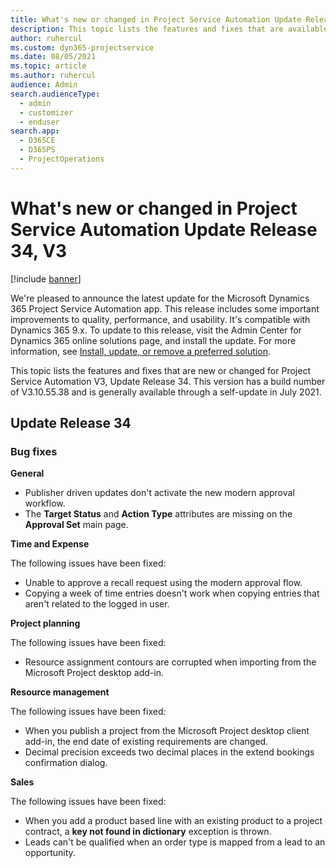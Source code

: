 ```yaml
---
title: What's new or changed in Project Service Automation Update Release 34, V3
description: This topic lists the features and fixes that are available in Project Service Automation Update Release 34, V3.
author: ruhercul
ms.custom: dyn365-projectservice
ms.date: 08/05/2021
ms.topic: article
ms.author: ruhercul
audience: Admin
search.audienceType: 
  - admin
  - customizer
  - enduser
search.app: 
  - D365CE
  - D365PS
  - ProjectOperations
---
```



# What's new or changed in Project Service Automation Update Release 34, V3

[!include [banner](../includes/psa-now-project-operations.md)]

We're pleased to announce the latest update for the Microsoft Dynamics 365 Project Service Automation app. This release includes some important improvements to quality, performance, and usability. It's compatible with Dynamics 365 9.x. To update to this release, visit the Admin Center for Dynamics 365 online solutions page, and install the update. For more information, see [Install, update, or remove a preferred solution](/power-platform/admin/install-remove-preferred-solution).

This topic lists the features and fixes that are new or changed for Project Service Automation V3, Update Release 34. This version has a build number of V3.10.55.38 and is generally available through a self-update in July 2021.

## Update Release 34

### Bug fixes

**General**
- Publisher driven updates don't activate the new modern approval workflow.
- The **Target Status** and **Action Type** attributes are missing on the **Approval Set** main page.

**Time and Expense**

The following issues have been fixed:

- Unable to approve a recall request using the modern approval flow.
- Copying a week of time entries doesn't work when copying entries that aren't related to the logged in user.

**Project planning**

The following issues have been fixed:

- Resource assignment contours are corrupted when importing from the Microsoft Project desktop add-in.

**Resource management**

The following issues have been fixed:

- When you publish a project from the Microsoft Project desktop client add-in, the end date of existing requirements are changed.
- Decimal precision exceeds two decimal places in the extend bookings confirmation dialog.

**Sales**

The following issues have been fixed:

- When you add a product based line with an existing product to a project contract, a **key not found in dictionary** exception is thrown.
- Leads can't be qualified when an order type is mapped from a lead to an opportunity.
